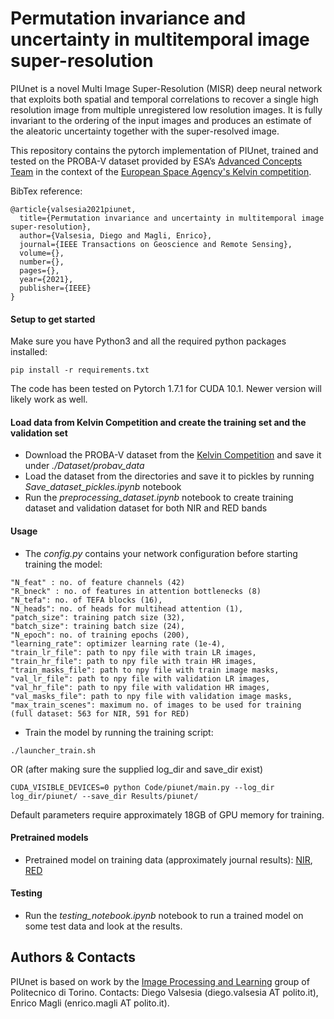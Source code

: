 # Permutation invariance and uncertainty in multitemporal image super-resolution

PIUnet is a novel Multi Image Super-Resolution (MISR) deep neural network that exploits both spatial and temporal correlations to recover a single high resolution image from multiple unregistered low resolution images. It is fully invariant to the ordering of the input images and produces an estimate of the aleatoric uncertainty together with the super-resolved image.

This repository contains the pytorch implementation of PIUnet, trained and tested on the PROBA-V dataset provided by ESA’s [Advanced Concepts Team](http://www.esa.int/gsp/ACT/index.html) in the context of the [European Space Agency's Kelvin competition](https://kelvins.esa.int/proba-v-super-resolution/home/). 


BibTex reference:
```
@article{valsesia2021piunet,
  title={Permutation invariance and uncertainty in multitemporal image super-resolution},
  author={Valsesia, Diego and Magli, Enrico},
  journal={IEEE Transactions on Geoscience and Remote Sensing},
  volume={},
  number={},
  pages={},
  year={2021},
  publisher={IEEE}
}
```

#### Setup to get started
Make sure you have Python3 and all the required python packages installed:
```
pip install -r requirements.txt
```

The code has been tested on Pytorch 1.7.1 for CUDA 10.1. Newer version will likely work as well.

#### Load data from Kelvin Competition and create the training set and the validation set
- Download the PROBA-V dataset from the [Kelvin Competition](https://kelvins.esa.int/proba-v-super-resolution/data/) and save it under _./Dataset/probav\_data_
- Load the dataset from the directories and save it to pickles by running _Save\_dataset\_pickles.ipynb_ notebook
- Run the _preprocessing\_dataset.ipynb_ notebook to create training dataset and validation dataset for both NIR and RED bands

#### Usage
- The _config.py_ contains your network configuration before starting training the model:

```
"N_feat" : no. of feature channels (42)
"R_bneck" : no. of features in attention bottlenecks (8)
"N_tefa": no. of TEFA blocks (16),
"N_heads": no. of heads for multihead attention (1),
"patch_size": training patch size (32),
"batch_size": training batch size (24),
"N_epoch": no. of training epochs (200),
"learning_rate": optimizer learning rate (1e-4),
"train_lr_file": path to npy file with train LR images,
"train_hr_file": path to npy file with train HR images,
"train_masks_file": path to npy file with train image masks,
"val_lr_file": path to npy file with validation LR images,
"val_hr_file": path to npy file with validation HR images,
"val_masks_file": path to npy file with validation image masks,
"max_train_scenes": maximum no. of images to be used for training (full dataset: 563 for NIR, 591 for RED)
```

- Train the model by running the training script:
```
./launcher_train.sh
```
OR (after making sure the supplied log_dir and save_dir exist)
```
CUDA_VISIBLE_DEVICES=0 python Code/piunet/main.py --log_dir log_dir/piunet/ --save_dir Results/piunet/
```

Default parameters require approximately 18GB of GPU memory for training.

#### Pretrained models
- Pretrained model on training data (approximately journal results): [NIR](https://www.dropbox.com/s/hme35p9p3lrfj4s/nir_model_checkpoint.pt?dl=0), [RED](https://www.dropbox.com/s/sl5wgph3o86r7ah/red_model_checkpoint.pt?dl=0)
 

#### Testing
- Run the _testing\_notebook.ipynb_ notebook to run a trained model on some test data and look at the results.


## Authors & Contacts
PIUnet is based on work by the [Image Processing and Learning](https://ipl.polito.it/) group of Politecnico di Torino. Contacts: Diego Valsesia (diego.valsesia AT polito.it), Enrico Magli (enrico.magli AT polito.it).


